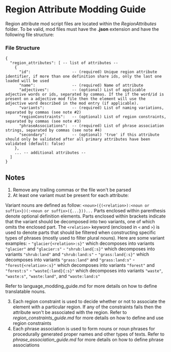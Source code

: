 # Region Attribute Modding Guide

Region attribute mod script files are located within the *RegionAttributes* folder. To be valid, mod files must have the **.json** extension and have the following file structure:

### File Structure

```
{
  "region_attributes": [ -- list of attributes --
    {
      "id":                  -- (required) Unique region attribute identifier, if more than one definition share ids, only the last one loaded will be used
      "name":                -- (required) Name of attribute
      "adjectives":          -- (optional) List of applicable adjective words or ids, separated by commas. If the if the word/id is present on a adjective mod file then the element will use the adjective word described in the mod entry (if applicable).
      "variants":            -- (required) List of naming variations, separated by commas (see note #2)
      "regionConstraints":   -- (optional) List of region constraints, separated by commas (see note #3)
      "phraseAssociations":  -- (required) List of phrase association strings, separated by commas (see note #4)
      "secondary":           -- (optional) 'true' if this attribute should only be validated after all primary attributes have been validated (default: false)
    },
    ... -- additional attributes --
  ]
}
```

## Notes
1. Remove any trailing commas or the file won't be parsed
2. At least one variant must be present for each attribute:

  Variant nouns are defined as follow: `<noun>({(<relation>):<noun or suffix>})(:<noun or suffix>({...}))...`
  Parts enclosed within parenthesis denote optional definition elements. Parts enclosed within brackets indicate that the variant should be decomposed into two variants, one of which omits the enclosed part. The `<relation>` keyword (enclosed in `<` and `>`) is used to denote parts that should be filtered when constructing specific types of phrases (mostly used to filter plural nouns).
  Here are some variant examples:
    - `"glacier{<relation>:s}"` which decomposes into variants `"glacier"` and `"glacier:s"`
    - `"shrub:land{:s}"` which decomposes into variants `"shrub:land"` and `"shrub:land:s"`
    - `"grass:land{:s}"` which decomposes into variants `"grass:land"` and `"grass:land:s"`
    - `"forest{<relation>:s}"` which decomposes into variants `"forest"` and `"forest:s"`
    - `"waste{:land}{:s}"` which decomposes into variants `"waste"`, `"waste:s"`, `"waste:land"`, and `"waste:land:s"`

  Refer to language_modding_guide.md for more details on how to define translatable nouns.

3. Each region constraint is used to decide whether or not to associate the element with a particular region. If any of the constraints fails then the attribute won't be associated with the region. Refer to *region_constraints_guide.md* for more details on how to define and use region constraints
4. Each phrase association is used to form nouns or noun phrases for procedurally generated proper names and other types of texts. Refer to *phrase_association_guide.md* for more details on how to define phrase associations
